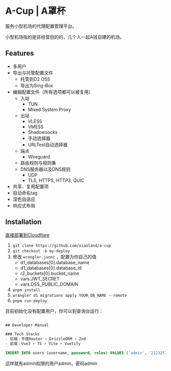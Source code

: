 # A-Cup | A罩杯

服务小型机场的代理配置管理平台。

小型机场指的是非经营目的的，几个人一起A钱自建的机场。

## Features
- 多用户
- 导出与托管配置文件
  - 托管到D2 OSS
  - 导出为Sing-Box
- 编辑配置文件（所有选项都可以被复用）
  - 入站
    - TUN
    - Mixed System Proxy
  - 出站
    - VLESS
    - VMESS
    - Shadowsocks
    - 手动选择器
    - URLTest自动选择器
  - 端点
    - Wireguard
  - 路由规则与规则集
  - DNS服务器以及DNS规则
    - UDP
    - TLS, HTTPS, HTTP3, QUIC
- 共享、复用配置项
- 自动命名tag
- 深色自适应
- 响应式布局

## Installation

[直接部署到Cloudflare](https://deploy.workers.cloudflare.com/?url=https://github.com/xiaoland/a-cup)

1. `git clone https://github.com/xiaoland/a-cup`
2. `git checkout -b my-deploy`
3. 修改 `wrangler.jsonc` ，配置为你自己的值
   - d1_databases[0].database_name
   - d1_databases[0].database_id
   - r2_buckets[0].bucket_name
   - vars.JWT_SECRET
   - vars.OSS_PUBLIC_DOMAIN
4. `pnpm install`
5. `wrangler d1 migrations apply YOUR_DB_NAME --remote`
6. `pnpm run deploy`

目前初始化没有配置用户，你可以到查询台运行：
```sql

## Developer Manual

### Tech Stacks
- 后端：手搓Router + DrizzleORM + Zod
- 前端：Vue3 + TS + Vite + Vuetify

INSERT INTO users (username, password, roles) VALUES ('admin', '21232f297a57a5a743894a0e4a801fc3', '["admin"]');
```

这样就有admin权限的用户admin，密码admin
